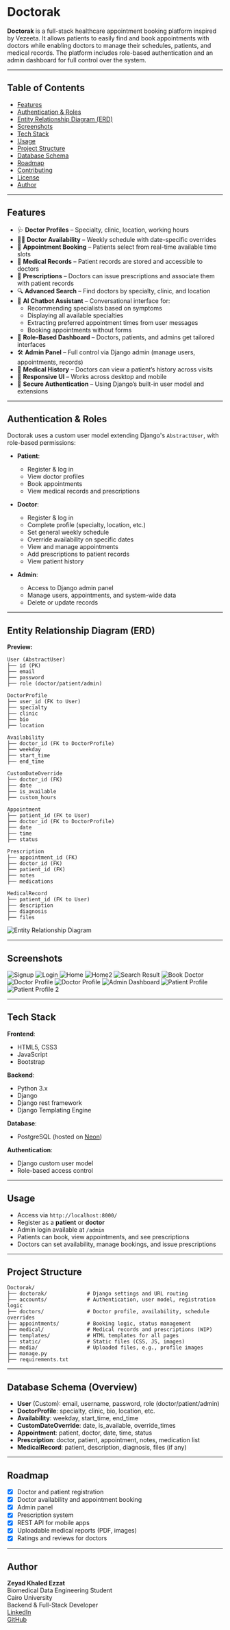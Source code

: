 # Doctorak

**Doctorak** is a full-stack healthcare appointment booking platform inspired by Vezeeta. It allows patients to easily find and book appointments with doctors while enabling doctors to manage their schedules, patients, and medical records. The platform includes role-based authentication and an admin dashboard for full control over the system.

---

## Table of Contents

- [Features](#features)  
- [Authentication & Roles](#authentication--roles)  
- [Entity Relationship Diagram (ERD)](#entity-relationship-diagram-erd)  
- [Screenshots](#screenshots)  
- [Tech Stack](#tech-stack)  
- [Usage](#usage)  
- [Project Structure](#project-structure)  
- [Database Schema](#database-schema)  
- [Roadmap](#roadmap)  
- [Contributing](#contributing)  
- [License](#license)  
- [Author](#author)  

---

## Features

- 🩺 **Doctor Profiles** – Specialty, clinic, location, working hours  
- 👨‍⚕️ **Doctor Availability** – Weekly schedule with date-specific overrides  
- 📅 **Appointment Booking** – Patients select from real-time available time slots  
- 📂 **Medical Records** – Patient records are stored and accessible to doctors  
- 💊 **Prescriptions** – Doctors can issue prescriptions and associate them with patient records  
- 🔍 **Advanced Search** – Find doctors by specialty, clinic, and location  
- 🤖 **AI Chatbot Assistant** – Conversational interface for:
  - Recommending specialists based on symptoms  
  - Displaying all available specialties  
  - Extracting preferred appointment times from user messages  
  - Booking appointments without forms  
- 👤 **Role-Based Dashboard** – Doctors, patients, and admins get tailored interfaces  
- 🛠 **Admin Panel** – Full control via Django admin (manage users, appointments, records)  
- 🧾 **Medical History** – Doctors can view a patient’s history across visits  
- 📱 **Responsive UI** – Works across desktop and mobile  
- 🔐 **Secure Authentication** – Using Django’s built-in user model and extensions  

---

## Authentication & Roles

Doctorak uses a custom user model extending Django's `AbstractUser`, with role-based permissions:

- **Patient**:  
  - Register & log in  
  - View doctor profiles  
  - Book appointments  
  - View medical records and prescriptions  

- **Doctor**:  
  - Register & log in  
  - Complete profile (specialty, location, etc.)  
  - Set general weekly schedule  
  - Override availability on specific dates  
  - View and manage appointments  
  - Add prescriptions to patient records  
  - View patient history  

- **Admin**:  
  - Access to Django admin panel  
  - Manage users, appointments, and system-wide data  
  - Delete or update records  

---

## Entity Relationship Diagram (ERD)


**Preview:**

```text
User (AbstractUser)
├── id (PK)
├── email
├── password
├── role (doctor/patient/admin)

DoctorProfile
├── user_id (FK to User)
├── specialty
├── clinic
├── bio
├── location

Availability
├── doctor_id (FK to DoctorProfile)
├── weekday
├── start_time
├── end_time

CustomDateOverride
├── doctor_id (FK)
├── date
├── is_available
├── custom_hours

Appointment
├── patient_id (FK to User)
├── doctor_id (FK to DoctorProfile)
├── date
├── time
├── status

Prescription
├── appointment_id (FK)
├── doctor_id (FK)
├── patient_id (FK)
├── notes
├── medications

MedicalRecord
├── patient_id (FK to User)
├── description
├── diagnosis
├── files
```



![Entity Relationship Diagram](./erd.jpg)


---

## Screenshots


![Signup](screenshots/signup.png)
![Login](screenshots/login.png)
![Home](screenshots/home.png)
![Home2](screenshots/home2.png)
![Search Result](screenshots/searchresult.png)
![Book Doctor](screenshots/bookdoctor.png)
![Doctor Profile](screenshots/doctor_profile.png)
![Doctor Profile](screenshots/doctor_profile2.png)
![Admin Dashboard](screenshots/admin_dashboard.png)
![Patient Profile](screenshots/patient1.png)
![Patient Profile 2](screenshots/patient2.png)



---

## Tech Stack

**Frontend**:  
- HTML5, CSS3  
- JavaScript  
- Bootstrap

**Backend**:  
- Python 3.x  
- Django  
- Django rest framework
- Django Templating Engine  

**Database**:  
- PostgreSQL (hosted on [Neon](https://neon.tech))  

**Authentication**:  
- Django custom user model  
- Role-based access control  

---

## Usage

- Access via `http://localhost:8000/`  
- Register as a **patient** or **doctor**  
- Admin login available at `/admin`  
- Patients can book, view appointments, and see prescriptions  
- Doctors can set availability, manage bookings, and issue prescriptions  

---

## Project Structure

```
Doctorak/
├── doctorak/             # Django settings and URL routing
├── accounts/             # Authentication, user model, registration logic
├── doctors/              # Doctor profile, availability, schedule overrides
├── appointments/         # Booking logic, status management
├── medical/              # Medical records and prescriptions (WIP)
├── templates/            # HTML templates for all pages
├── static/               # Static files (CSS, JS, images)
├── media/                # Uploaded files, e.g., profile images
├── manage.py
├── requirements.txt
```

---

## Database Schema (Overview)

- **User** (Custom): email, username, password, role (doctor/patient/admin)  
- **DoctorProfile**: specialty, clinic, bio, location, etc.  
- **Availability**: weekday, start_time, end_time  
- **CustomDateOverride**: date, is_available, override_times  
- **Appointment**: patient, doctor, date, time, status  
- **Prescription**: doctor, patient, appointment, notes, medication list  
- **MedicalRecord**: patient, description, diagnosis, files (if any)

---

## Roadmap

- [x] Doctor and patient registration  
- [x] Doctor availability and appointment booking  
- [x] Admin panel  
- [x] Prescription system  
- [x] REST API for mobile apps  
- [x] Uploadable medical reports (PDF, images)  
- [x] Ratings and reviews for doctors  

---

## Author

**Zeyad Khaled Ezzat**  
Biomedical Data Engineering Student  
Cairo University  
Backend & Full-Stack Developer  
[LinkedIn](https://www.linkedin.com/in/zeyadkkhaled/)  
[GitHub](https://github.com/zeyadkkhaled)

